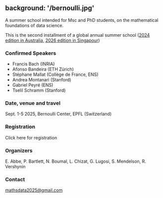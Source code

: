 background: '/bernoulli.jpg'
---
A summer school intended for Msc and PhD students, on the mathematical foundations of data science. 

This is the second installment of a global annual summer school ([2024 edition in Australia](https://maths.anu.edu.au/news-events/events/annual-graduate-school-mathematical-aspects-data-science), [2026 edition in Singapour](https://ims.nus.edu.sg/events/ss_datascience2026/))

### Confirmed Speakers
- Francis Bach (INRIA) 
- Afonso Bandeira (ETH Zürich)
- Stéphane Mallat (Collège de France, ENS)
- Andrea Montanari (Stanford)
- Gabriel Peyré (ENS)
- Tselil Schramm (Stanford)

### Date, venue and travel
Sept. 1-5 2025, Bernoulli Center, EPFL (Switzerland)

### Registration
Click here for registration

### Organizers
E. Abbe, P. Bartlett, N. Boumal, L. Chizat, G. Lugosi, S. Mendelson, R. Vershynin

### Contact
mathsdata2025@gmail.com
